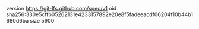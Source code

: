 version https://git-lfs.github.com/spec/v1
oid sha256:330e5cffb05262131e4233157892e20e8f5fadeeacdf06204f10b44b1680d6ba
size 5900
